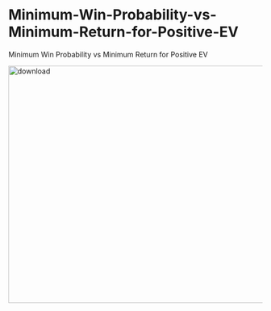 # Minimum-Win-Probability-vs-Minimum-Return-for-Positive-EV
Minimum Win Probability vs Minimum Return for Positive EV


<img width="691" height="470" alt="download" src="https://github.com/user-attachments/assets/9ae5353c-7e76-4fc9-9db8-d0db86bbfbf8" />
